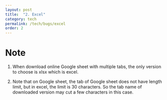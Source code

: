 ```yaml
---
layout: post
title:  "2. Excel"
category: tech
permalink: /tech/bugs/excel
order: 2
---
```

# Note
1. When download online Google sheet with multiple tabs, the only version to choose is xlsx which is excel. 

2. Note that on Google sheet, the tab of Google sheet does not have length limit, but in excel, the limit is 30 characters. So the tab name of downloaded version may cut a few characters in this case.